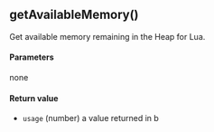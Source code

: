 <!-- This file was generated by the script. Do not edit it, any changes will be lost! -->

## getAvailableMemory()



Get available memory remaining in the Heap for Lua.


#### Parameters

none

#### Return value

* `usage` (number) a value returned in b



